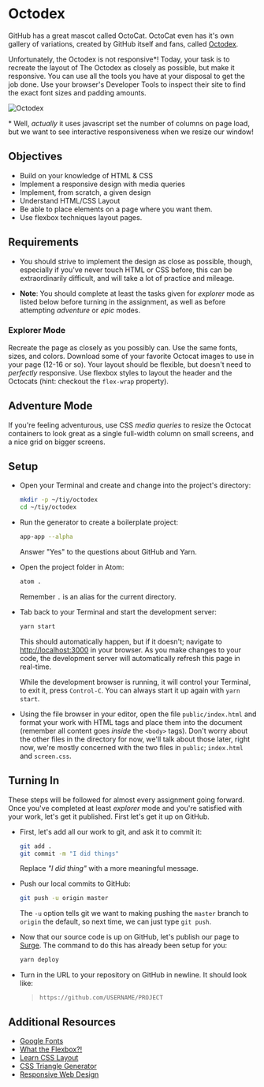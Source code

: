 # Octodex

GitHub has a great mascot called OctoCat. OctoCat even has it's own gallery of variations, created by GitHub itself and fans, called [Octodex](https://octodex.github.com).

Unfortunately, the Octodex is not responsive*! Today, your task is to recreate the layout of The Octodex as closely as possible, but make it responsive. You can use all the tools you have at your disposal to get the job done. Use your browser's Developer Tools to inspect their site to find the exact font sizes and padding amounts.

![Octodex](https://tiy-learn-content.s3.amazonaws.com/ec8b2d13-octodex.png)

\* Well, _actually_ it uses javascript set the number of columns on page load, but we want to see interactive responsiveness when we resize our window!

## Objectives

- Build on your knowledge of HTML & CSS
- Implement a responsive design with media queries
- Implement, from scratch, a given design
- Understand HTML/CSS Layout
- Be able to place elements on a page where you want them.
- Use flexbox techniques layout pages.

## Requirements

- You should strive to implement the design as close as possible, though, especially if you've never touch HTML or CSS before, this can be extraordinarily difficult, and will take a lot of practice and mileage.

- **Note**: You should complete at least the tasks given for _explorer_ mode as listed below before turning in the assignment, as well as before attempting _adventure_ or _epic_ modes.

### Explorer Mode

Recreate the page as closely as you possibly can. Use the same fonts, sizes, and colors. Download some of your favorite Octocat images to use in your page (12-16 or so). Your layout should be flexible, but doesn't need to _perfectly_ responsive. Use flexbox styles to layout the header and the Octocats (hint: checkout the `flex-wrap` property).

## Adventure Mode

If you're feeling adventurous, use CSS _media queries_ to resize the Octocat containers to look great as a single full-width column on small screens, and a nice grid on bigger screens.

## Setup

- Open your Terminal and create and change into the project's directory:

  ```sh
  mkdir -p ~/tiy/octodex
  cd ~/tiy/octodex
  ```

- Run the generator to create a boilerplate project:

  ```sh
  app-app --alpha
  ```

  Answer "Yes" to the questions about GitHub and Yarn.

- Open the project folder in Atom:

  ```sh
  atom .
  ```

  Remember `.` is an alias for the current directory.
- Tab back to your Terminal and start the development server:

  ```sh
  yarn start
  ```

  This should automatically happen, but if it doesn't; navigate to [http://localhost:3000](http://localhost:3000) in your browser. As you make changes to your code, the development server will automatically refresh this page in real-time.

  While the development browser is running, it will control your Terminal, to exit it, press `Control-C`. You can always start it up again with `yarn start`.

- Using the file browser in your editor, open the file `public/index.html` and format your work with HTML tags and place them into the document (remember all content goes _inside_ the `<body>` tags). Don't worry about the other files in the directory for now, we'll talk about those later, right now, we're mostly concerned with the two files in `public`; `index.html` and `screen.css`.

## Turning In

These steps will be followed for almost every assignment going forward. Once you've completed at least _explorer_ mode and you're satisfied with your work, let's get it published. First let's get it up on GitHub.

- First, let's add all our work to git, and ask it to commit it:

  ```sh
  git add .
  git commit -m "I did things"
  ```

  Replace _"I did thing"_ with a more meaningful message.

- Push our local commits to GitHub:

  ```sh
  git push -u origin master
  ```

  The `-u` option tells git we want to making pushing the `master` branch to `origin` the default, so next time, we can just type `git push`.

- Now that our source code is up on GitHub, let's publish our page to [Surge](https://surge.sh). The command to do this has already been setup for you:

  ```sh
  yarn deploy
  ```

- Turn in the URL to your repository on GitHub in newline. It should look like:

  > `https://github.com/USERNAME/PROJECT`

## Additional Resources

- [Google Fonts](http://google.com/fonts)
- [What the Flexbox?!](http://flexbox.io)
- [Learn CSS Layout](http://learnlayout.com/)
- [CSS Triangle Generator](http://apps.eky.hk/css-triangle-generator/)
- [Responsive Web Design](http://alistapart.com/article/responsive-web-design/)

